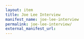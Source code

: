 ```yaml
---
layout: item
title: Joe Lee Interview
manifest_name: joe-lee-interview
permalink: joe-lee-interview/
external_manifest_url: 
---
```

<!-- Add an essay or interpretive material below this line,
using HTML or markdown.  Do not modify this file above this line -->
